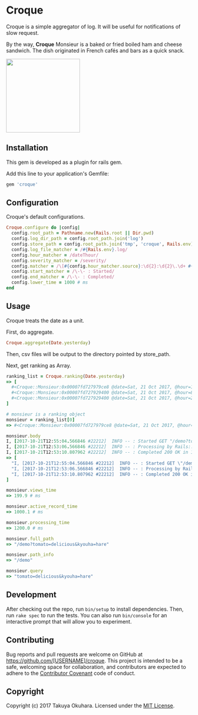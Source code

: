 # Croque

Croque is a simple aggregator of log. It will be useful for notifications of slow request.

By the way,  **Croque** Monsieur is a baked or fried boiled ham and cheese sandwich. The dish originated in French cafés and bars as a quick snack.

<img src="https://user-images.githubusercontent.com/4189626/31853769-560ed0b6-b6c9-11e7-8166-8351a0eecc8e.jpg" width="200px">

## Installation

This gem is developed as a plugin for rails gem.

Add this line to your application's Gemfile:

```ruby
gem 'croque'
```

## Configuration

Croque's default configurations.

```ruby
Croque.configure do |config|
  config.root_path = Pathname.new(Rails.root || Dir.pwd)
  config.log_dir_path = config.root_path.join('log')
  config.store_path = config.root_path.join('tmp', 'croque', Rails.env)
  config.log_file_matcher = /#{Rails.env}.log/
  config.hour_matcher = /dateThour/
  config.severity_matcher = /severity/
  config.matcher = /\[#{config.hour_matcher.source}:\d{2}:\d{2}\.\d+ #{config.severity_matcher.source}\]/
  config.start_matcher = /\-\- : Started/
  config.end_matcher = /\-\- : Completed/
  config.lower_time = 1000 # ms
end
```

## Usage

Croque treats the date as a unit.

First, do aggregate.

```ruby
Croque.aggregate(Date.yesterday)
```

Then, csv files will be output to the directory pointed  by store_path.

Next, get ranking as Array.

```ruby
ranking_list = Croque.ranking(Date.yesterday)
=> [
  #<Croque::Monsieur:0x00007fd727979ce8 @date=Sat, 21 Oct 2017, @hour=12, @id="3441444b-a6d4-460f-a37d-821e699d7a63", @time="1200.0">,
  #<Croque::Monsieur:0x00007fd727929400 @date=Sat, 21 Oct 2017, @hour=8, @id="becb857d-31f2-47ee-9029-e034e07c7f06", @time="812.0">,
  #<Croque::Monsieur:0x00007fd727929400 @date=Sat, 21 Oct 2017, @hour=23, @id="c29c7e0d-a56d-468e-8ab0-636e09b44996", @time="564.0">
]

# monsieur is a ranking object
monsieur = ranking_list[0]
=> #<Croque::Monsieur:0x00007fd727979ce8 @date=Sat, 21 Oct 2017, @hour=12, @id="3441444b-a6d4-460f-a37d-821e699d7a63", @time="1200.0">

monsieur.body
I, [2017-10-21T12:55:04.566846 #22212]  INFO -- : Started GET "/demo?tomato=delicious&kyouha=hare" for 127.0.0.1 at 2017-10-21 12:55:30 +0900
I, [2017-10-21T12:53:06.566846 #22212]  INFO -- : Processing by Rails::WelcomeController#index as HTML
I, [2017-10-21T12:53:10.807962 #22212]  INFO -- : Completed 200 OK in 1200ms (Views: 199.9ms | ActiveRecord: 1000.1ms)
=> [
  "I, [2017-10-21T12:55:04.566846 #22212]  INFO -- : Started GET \"/demo?tomato=delicious&kyouha=hare\" for 127.0.0.1 at 2017-10-21 12:55:30 +0900",
  "I, [2017-10-21T12:53:06.566846 #22212]  INFO -- : Processing by Rails::WelcomeController#index as HTML",
  "I, [2017-10-21T12:53:10.807962 #22212]  INFO -- : Completed 200 OK in 1200ms (Views: 199.9ms | ActiveRecord: 1000.1ms)"
]

monsieur.views_time
=> 199.9 # ms

monsieur.active_record_time
=> 1000.1 # ms

monsieur.processing_time
=> 1200.0 # ms

monsieur.full_path
=> "/demo?tomato=delicious&kyouha=hare"

monsieur.path_info
=> "/demo"

monsieur.query
=> "tomato=delicious&kyouha=hare"
```


## Development

After checking out the repo, run `bin/setup` to install dependencies. Then, run `rake spec` to run the tests. You can also run `bin/console` for an interactive prompt that will allow you to experiment.

## Contributing

Bug reports and pull requests are welcome on GitHub at https://github.com/[USERNAME]/croque. This project is intended to be a safe, welcoming space for collaboration, and contributors are expected to adhere to the [Contributor Covenant](http://contributor-covenant.org) code of conduct.

## Copyright
Copyright (c) 2017 Takuya Okuhara. Licensed under the  [MIT License](http://opensource.org/licenses/MIT).
